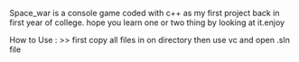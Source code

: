 Space_war is a console game coded with c++ as my first project back in first year of college.
hope you learn one or two thing by looking at it.enjoy

How to Use : >>  first copy all files in on directory then use vc and open .sln file
